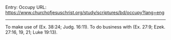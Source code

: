 Entry: Occupy
URL: https://www.churchofjesuschrist.org/study/scriptures/bd/occupy?lang=eng

---

To make use of (Ex. 38:24; Judg. 16:11). To do business with (Ex. 27:9; Ezek. 27:16, 19, 21; Luke 19:13).
